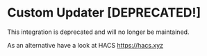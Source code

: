 # Custom Updater [DEPRECATED!]

This integration is deprecated and will no longer be maintained.

As an alternative have a look at HACS https://hacs.xyz
